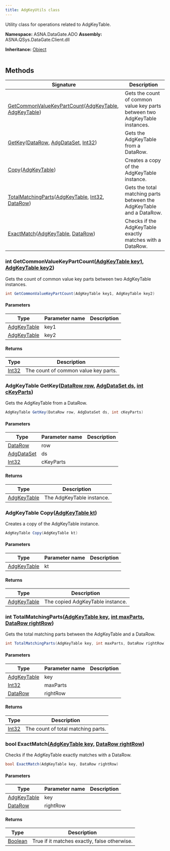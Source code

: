 ```yaml
---
title: AdgKeyUtils class
---
```


Utility class for operations related to AdgKeyTable.

**Namespace:** ASNA.DataGate.ADO
**Assembly:** ASNA.QSys.DataGate.Client.dll

**Inheritance:** [Object](https://docs.microsoft.com/en-us/dotnet/api/system.object)
<br>
<br>

## Methods

| Signature | Description |
| --- | --- |
| [GetCommonValueKeyPartCount](#getcommonvaluekeypartcount-adgkeytable-adgkeytable-)([AdgKeyTable](/reference/datagate/datagate-client/adg-key-table.html), [AdgKeyTable](/reference/datagate/datagate-client/adg-key-table.html)) | Gets the count of common value key parts between two AdgKeyTable instances.
| [GetKey](#getkey-datarow-adgdataset-int32-)([DataRow](https://learn.microsoft.com/en-us/dotnet/api/system.data.datarow?view=net-8.0), [AdgDataSet](/reference/datagate/datagate-client/adg-data-set.html), [Int32](https://docs.microsoft.com/en-us/dotnet/api/system.int32)) | Gets the AdgKeyTable from a DataRow.
| [Copy](#copy-adgkeytable-)([AdgKeyTable](/reference/datagate/datagate-client/adg-key-table.html)) | Creates a copy of the AdgKeyTable instance.
| [TotalMatchingParts](#totalmatchingparts-adgkeytable-int32-datarow-)([AdgKeyTable](/reference/datagate/datagate-client/adg-key-table.html), [Int32](https://docs.microsoft.com/en-us/dotnet/api/system.int32), [DataRow](https://learn.microsoft.com/en-us/dotnet/api/system.data.datarow?view=net-8.0)) | Gets the total matching parts between the AdgKeyTable and a DataRow.
| [ExactMatch](#exactmatch-adgkeytable-datarow-)([AdgKeyTable](/reference/datagate/datagate-client/adg-key-table.html), [DataRow](https://learn.microsoft.com/en-us/dotnet/api/system.data.datarow?view=net-8.0)) | Checks if the AdgKeyTable exactly matches with a DataRow.

### int GetCommonValueKeyPartCount([AdgKeyTable key1](/reference/datagate/datagate-client/adg-key-table.html), [AdgKeyTable key2](/reference/datagate/datagate-client/adg-key-table.html))

Gets the count of common value key parts between two AdgKeyTable instances.

```cs
int GetCommonValueKeyPartCount(AdgKeyTable key1, AdgKeyTable key2)
```

#### Parameters

| Type | Parameter name | Description
| --- | --- | ---
| [AdgKeyTable](/reference/datagate/datagate-client/adg-key-table.html) | key1 | 
| [AdgKeyTable](/reference/datagate/datagate-client/adg-key-table.html) | key2 | 

#### Returns

| Type | Description
| --- | ---
| [Int32](https://docs.microsoft.com/en-us/dotnet/api/system.int32) | The count of common value key parts.

### AdgKeyTable GetKey([DataRow row](https://learn.microsoft.com/en-us/dotnet/api/system.data.datarow?view=net-8.0), [AdgDataSet ds](/reference/datagate/datagate-client/adg-data-set.html), [int cKeyParts](https://learn.microsoft.com/en-us/dotnet/csharp/language-reference/builtin-types/integral-numeric-types))

Gets the AdgKeyTable from a DataRow.

```cs
AdgKeyTable GetKey(DataRow row, AdgDataSet ds, int cKeyParts)
```

#### Parameters

| Type | Parameter name | Description
| --- | --- | ---
| [DataRow](https://learn.microsoft.com/en-us/dotnet/api/system.data.datarow?view=net-8.0) | row | 
| [AdgDataSet](/reference/datagate/datagate-client/adg-data-set.html) | ds | 
| [Int32](https://docs.microsoft.com/en-us/dotnet/api/system.int32) | cKeyParts | 

#### Returns

| Type | Description
| --- | ---
| [AdgKeyTable](/reference/datagate/datagate-client/adg-key-table.html) | The AdgKeyTable instance.

### AdgKeyTable Copy([AdgKeyTable kt](/reference/datagate/datagate-client/adg-key-table.html))

Creates a copy of the AdgKeyTable instance.

```cs
AdgKeyTable Copy(AdgKeyTable kt)
```

#### Parameters

| Type | Parameter name | Description
| --- | --- | ---
| [AdgKeyTable](/reference/datagate/datagate-client/adg-key-table.html) | kt | 

#### Returns

| Type | Description
| --- | ---
| [AdgKeyTable](/reference/datagate/datagate-client/adg-key-table.html) | The copied AdgKeyTable instance.

### int TotalMatchingParts([AdgKeyTable key](/reference/datagate/datagate-client/adg-key-table.html), [int maxParts](https://learn.microsoft.com/en-us/dotnet/csharp/language-reference/builtin-types/integral-numeric-types), [DataRow rightRow](https://learn.microsoft.com/en-us/dotnet/api/system.data.datarow?view=net-8.0))

Gets the total matching parts between the AdgKeyTable and a DataRow.

```cs
int TotalMatchingParts(AdgKeyTable key, int maxParts, DataRow rightRow)
```

#### Parameters

| Type | Parameter name | Description
| --- | --- | ---
| [AdgKeyTable](/reference/datagate/datagate-client/adg-key-table.html) | key | 
| [Int32](https://docs.microsoft.com/en-us/dotnet/api/system.int32) | maxParts | 
| [DataRow](https://learn.microsoft.com/en-us/dotnet/api/system.data.datarow?view=net-8.0) | rightRow | 

#### Returns

| Type | Description
| --- | ---
| [Int32](https://docs.microsoft.com/en-us/dotnet/api/system.int32) | The count of total matching parts.

### bool ExactMatch([AdgKeyTable key](/reference/datagate/datagate-client/adg-key-table.html), [DataRow rightRow](https://learn.microsoft.com/en-us/dotnet/api/system.data.datarow?view=net-8.0))

Checks if the AdgKeyTable exactly matches with a DataRow.

```cs
bool ExactMatch(AdgKeyTable key, DataRow rightRow)
```

#### Parameters

| Type | Parameter name | Description
| --- | --- | ---
| [AdgKeyTable](/reference/datagate/datagate-client/adg-key-table.html) | key | 
| [DataRow](https://learn.microsoft.com/en-us/dotnet/api/system.data.datarow?view=net-8.0) | rightRow | 

#### Returns

| Type | Description
| --- | ---
| [Boolean](https://docs.microsoft.com/en-us/dotnet/api/system.boolean) | True if it matches exactly, false otherwise.
